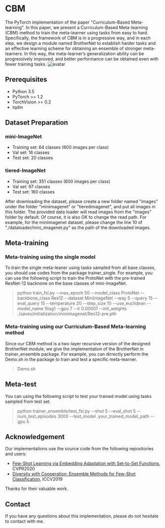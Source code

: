 # CBM
The PyTorch implementation of the paper "Curriculum-Based Meta-learning". In this paper, we present a Curriculum-Based Meta-learning (CBM) method to train the meta-learner using tasks from easy to hard. Specifically, the framework of CBM is in a progressive way, and in each step, we design a module named BrotherNet to establish harder tasks and an effective learning scheme for obtaining an ensemble of stronger meta-learners. In this way, the meta-learner’s generalization ability can be progressively improved, and better
performance can be obtained even with fewer training tasks. 
![avatar](https://github.com/nobody-777/CBM/blob/master/framework.png)

## Prerequisites
- Python 3.5
- PyTorch >= 1.2
- TorchVision >= 0.2
- tqdm

## Dataset Preparation
### mini-ImageNet
- Training set: 64 classes (600 images per class)
- Val set: 16 classes
- Test set: 20 classes

### tiered-ImageNet
- Training set: 351 classes (600 images per class)
- Val set: 97 classes
- Test set: 160 classes

After downloading the dataset, please create a new folder named "images" under the folder "miniimagenet" or "tieredimagenet", and put all images in this folder. The provided data loader will read images from the "images" folder by default. Of course, it is also OK to change the read path. For example, for the miniimagenet dataset, please change the line 10 of "./dataloader/mini_imagenet.py" as the path of the downloaded images.

## Meta-training
### Meta-training using the single model
To train the single meta-leaner using tasks sampled from all base classes, you should use codes from the package trainer_single. For example, you can use the following script to train the ProtoNet with the pre-trained ResNet-12 backnone on the base classes of mini-ImageNet.
> python train_fsl.py  --max_epoch 50 --model_class ProtoNet  --backbone_class Res12 --dataset MiniImageNet --way 5 --query 15 --eval_query 15 --temperature 20 --step_size 10   --use_euclidean --model_name Stag1  --gpu 7 --lr 0.00001 --init_weights ./saves/initialization/miniimagenet/Res12-pre.pth
### Meta-training using our Curriculum-Based Meta-learning method
Since our CBM method is a two-layer recursive version of the designed BrotherNet module, we give the implementation of the BrotherNet in trainer_ensemble package. 
For example, you can dirrectly perform the Demo.sh  in the package to train and test a specific meta-learner. 
> Demo.sh

## Meta-test
You can using the following script to test your trained model using tasks sampled from test set.
> python trainer_ensemble/test_fsl.py   --shot 5 --eval_shot 5 --num_test_episodes 3000   --test_model .your_trained_model_path --gpu 5

## Acknowledgement
Our implementations use the source code from the following repositories and users:
- [Few-Shot Learning via Embedding Adaptation with Set-to-Set Functions](https://github.com/Sha-Lab/FEAT), CVPR2020
- [Diversity with Cooperation: Ensemble Methods for Few-Shot Classification](https://github.com/dvornikita/fewshot_ensemble), ICCV2019

Thanks for their valuable work.

## Contact
If you have any questions about this implementation, please do not hesitate to contact with me. 



